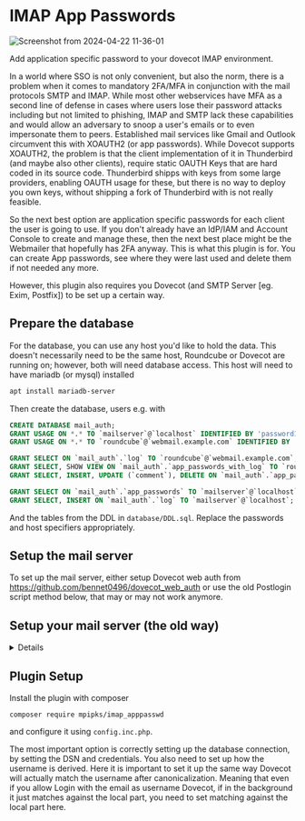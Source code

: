 # IMAP App Passwords

![Screenshot from 2024-04-22 11-36-01](https://github.com/bennet0496/imap_apppasswd/assets/4955327/233c02d1-9d29-41e2-8c91-4aef5ec5ba9a)

Add application specific password to your dovecot IMAP environment. 

In a world where SSO is not only convenient, but also the norm, there is a problem 
when it comes to mandatory 2FA/MFA in conjunction with the mail protocols SMTP and 
IMAP. While most other webservices have MFA as a second line of defense in cases
where users lose their password attacks including but not limited to phishing, IMAP
and SMTP lack these capabilities and would allow an adversary to snoop a user's
emails or to even impersonate them to peers. Established mail services like Gmail
and Outlook circumvent this with XOAUTH2 (or app passwords). While Dovecot 
supports XOAUTH2, the problem is that the client implementation of it in Thunderbird
(and maybe also other clients), require static OAUTH Keys that are hard coded in 
its source code. Thunderbird shipps with keys from some large providers, enabling 
OAUTH usage for these, but there is no way to deploy you own keys, without shipping
a fork of Thunderbird with is not really feasible.

So the next best option are application specific passwords for each client the user
is going to use. If you don't already have an IdP/IAM and Account Console to create
and manage these, then the next best place might be the Webmailer that hopefully
has 2FA anyway. This is what this plugin is for. You can create App passwords, see
where they were last used and delete them if not needed any more.

However, this plugin also requires you Dovecot (and SMTP Server [eg. Exim, Postfix])
to be set up a certain way. 

## Prepare the database
For the database, you can use any host you'd like to hold the data. This doesn't necessarily need 
to be the same host, Roundcube or Dovecot are running on; however, both will need database access.
This host will need to have mariadb (or mysql) installed
```bash
apt install mariadb-server
```

Then create the database, users e.g. with
```sql
CREATE DATABASE mail_auth;
GRANT USAGE ON *.* TO `mailserver`@`localhost` IDENTIFIED BY 'password123';
GRANT USAGE ON *.* TO `roundcube`@`webmail.example.com` IDENTIFIED BY 'password123';

GRANT SELECT ON `mail_auth`.`log` TO `roundcube`@`webmail.example.com`;
GRANT SELECT, SHOW VIEW ON `mail_auth`.`app_passwords_with_log` TO `roundcube`@`webmail.example.com`;
GRANT SELECT, INSERT, UPDATE (`comment`), DELETE ON `mail_auth`.`app_passwords` TO `roundcube`@`webmail.example.com`;

GRANT SELECT ON `mail_auth`.`app_passwords` TO `mailserver`@`localhost`;
GRANT SELECT, INSERT ON `mail_auth`.`log` TO `mailserver`@`localhost`;
```
And the tables from the DDL in `database/DDL.sql`. Replace the passwords and host specifiers
appropriately.

## Setup the mail server

To set up the mail server, either setup Dovecot web auth from https://github.com/bennet0496/dovecot_web_auth or
use the old Postlogin script method below, that may or may not work anymore.


## Setup your mail server (the old way)
<details>
You will need the following to be installed on you mail server
```bash
apt install dovecot-mysql geoip-database geoipupdate
```

### Configure Dovecot
#### Configure the passdb
Now you'll need to configure Dovecot to use a SQL passdb that holds our application passwords.
In `/etc/dovecot/conf.d/10-auth.conf` uncomment the SQL include line
```
# ...
!include auth-sql.conf.ext
# ...
# ...
```
And add the passdb (and only the passdb) to the `auth-sql.conf.ext` file
```
# Authentication for SQL users. Included from 10-auth.conf.
#
# <doc/wiki/AuthDatabase.SQL.txt>

passdb {
  driver = sql

  # Path for SQL configuration file, see example-config/dovecot-sql.conf.ext
  args = /etc/dovecot/dovecot-sql.conf.ext
  override_fields = userdb_passdb=sql
  skip = authenticated
}
```
This species the SQL configuration and sets a custom userdb field that we'll use later in the
postlogin process to detect usage of the passdb. And lastly we want this passdb to be skipped if
another passdb, e.g. LDAP has already authenticated the user, i.e. when they log in with their
real password to Roundcube. It would also make sense to limit the passdb with the real passwords
to only be usable from out Roundcube
```
passdb {
  driver = ldap

  # Path for LDAP configuration file, see example-config/dovecot-ldap.conf.ext
  args = /etc/dovecot/dovecot-ldap.passdb.conf.ext
  
  # Replace with Roundcube IP
  override_fields = allow_nets=1.2.3.4/32 userdb_passdb=ldap
}
```
Again we mark which passwd was used, and we limit it to only successfully authenticate from
out webmailer's IP.

Now we configure the actual SQL statements Dovecot will use to authenticate against our passdb.
In `/etc/dovecot/dovecot-sql.conf.ext` set
```
driver = mysql
connect = host=127.0.0.1 dbname=mail user=mailserver password=password123

password_query = password_query = SELECT uid AS username, password, id AS userdb_passid \
  FROM app_passwords \
  WHERE uid = '%n' AND REGEXP_SUBSTR(password, '[$].*') = ENCRYPT('%w', REGEXP_SUBSTR(password, '[$].*[$]'))
```
Replace the `connect` line appropriately. This retrieves the username, password and password ID as
userdb attribute to we can tie the login to a specific password in our post-login script. We
need to pass the password to the database, as dovecot does not support the result to be multiple 
lines. This mean we transmit the in plain text to hash in query, therefore the connection should
be local or SSL/TLS encrypted.

#### Post-login Script (Last login tracking)
We want to show the user when each password was last used and from where. For this we need to
create a [post-login script for the IMAP](https://doc.dovecot.org/admin_manual/post_login_scripting/) 
(and POP3 if you into that sort of thing) service in Dovecot. In `/etc/dovecot/conf.d/10-master.conf` 
to the IMAP service, add `imap-postlogin` the executable line. And create a service `imap-postlogin`
pointing to the script
```
# ...
service imap {
  # Most of the memory goes to mmap()ing files. You may need to increase this
  # limit if you have huge mailboxes.
  #vsz_limit = $default_vsz_limit

  executable = imap imap-postlogin

  # Max. number of IMAP processes (connections)
  process_limit = 1024
}

service imap-postlogin {
  # all post-login scripts are executed via script-login binary
  executable = script-login /usr/local/bin/postlogin.sh

  # the script process runs as the user specified here (v2.0.14+):
  user = dovecot
  # this UNIX socket listener must use the same name as given to imap executable
  unix_listener imap-postlogin {
  }
}

#...
```
The script `dovecot/postlogin.sh` gathers the information and executes the parameter passed 
from the Dovecot script-login binary to finish the process. It depends on the `dovecot/geopip.py`
to gather Geographic information. You will need to have MaxMind GeoLite setup for this to work.
In this script you can also configure names for local networks
```python
local_networks = {
    "Network 1":                 ["172.17.1.0", 24],
    "Network 2":                 ["10.8.0.0", 16],
    "Network 3":                 ["192.168.0.0", 24],
}
```
If your Database server is not local, you will also need to modify the `postlogin.sh` to use the 
correct host and password.

### A word on the SMTP Server
If you use SASL login from your SMTP Server you are mostly set. It will just use the passdb aswell,
however, last-login tracking will not work, as I was unable to get dovecot to fire a post-login
script with the auth service.

If you have separate authentication in you SMTP server, you'll have to set it up to use the database
as well. And for good measure you might also want to look into firing a post-login script from there.
</details>

## Plugin Setup

Install the plugin with composer
```
composer require mpipks/imap_apppasswd
```

and configure it using `config.inc.php`.

The most important option is correctly setting up the database connection, by setting 
the DSN and credentials. You also need to set up how the username is derived. Here it is
important to set it up the same way Dovecot will actually match the username after canonicalization.
Meaning that even if you allow Login with the email as username Dovecot, if in the background it just
matches against the local part, you need to set matching against the local part here.
